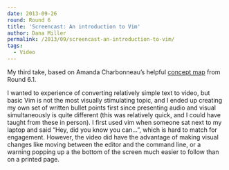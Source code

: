 ```yaml
---
date: 2013-09-26
round: Round 6
title: 'Screencast: An introduction to Vim'
author: Dana Miller
permalink: /2013/09/screencast-an-introduction-to-vim/
tags:
  - Video
---
```

My third take, based on Amanda Charbonneau&#8217;s helpful [concept map][1] from Round 6.1.

<!-- copy and paste. Modify height and width if desired. -->

I wanted to experience of converting relatively simple text to video, but basic Vim is not the most visually stimulating topic, and I ended up creating my own set of written bullet points first since presenting audio and visual simultaneously is quite different (this was relatively quick, and I could have taught from these in person). I first used vim when someone sat next to my laptop and said &#8220;Hey, did you know you can&#8230;&#8221;, which is hard to match for engagement. However, the video did have the advantage of making visual changes like moving between the editor and the command line, or a warning popping up a the bottom of the screen much easier to follow than on a printed page.

 [1]: http://teaching.software-carpentry.org/2013/08/21/concept-map-basics-of-vi
